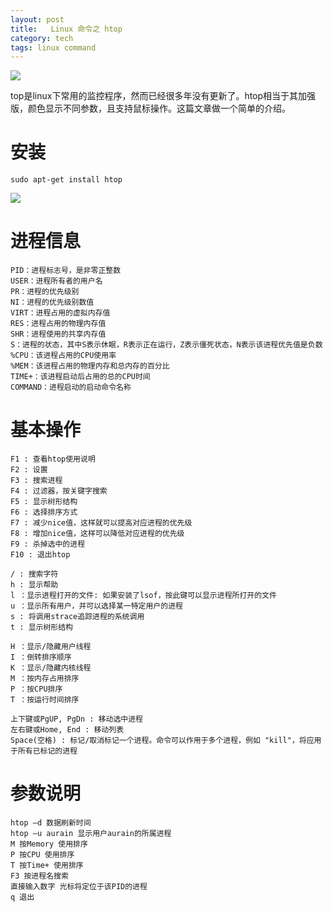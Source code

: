 ```yaml
---
layout: post
title:   Linux 命令之 htop
category: tech
tags: linux command
---
```

![](/assets/img/linux.jpg)

top是linux下常用的监控程序，然而已经很多年没有更新了。htop相当于其加强版，颜色显示不同参数，且支持鼠标操作。这篇文章做一个简单的介绍。

# 安装

`sudo apt-get install htop`

![](http://7vigrt.com1.z0.glb.clouddn.com/blog/pic/201707/2017-07-30-3.59.20.png)

# 进程信息
	
	PID：进程标志号，是非零正整数
	USER：进程所有者的用户名
	PR：进程的优先级别
	NI：进程的优先级别数值
	VIRT：进程占用的虚拟内存值
	RES：进程占用的物理内存值
	SHR：进程使用的共享内存值
	S：进程的状态，其中S表示休眠，R表示正在运行，Z表示僵死状态，N表示该进程优先值是负数
	%CPU：该进程占用的CPU使用率
	%MEM：该进程占用的物理内存和总内存的百分比
	TIME+：该进程启动后占用的总的CPU时间
	COMMAND：进程启动的启动命令名称

# 基本操作

	F1 : 查看htop使用说明
	F2 : 设置
	F3 : 搜索进程
	F4 : 过滤器，按关键字搜索
	F5 : 显示树形结构
	F6 : 选择排序方式
	F7 : 减少nice值，这样就可以提高对应进程的优先级
	F8 : 增加nice值，这样可以降低对应进程的优先级
	F9 : 杀掉选中的进程
	F10 : 退出htop
	
	/ : 搜索字符
	h : 显示帮助
	l ：显示进程打开的文件: 如果安装了lsof，按此键可以显示进程所打开的文件
	u ：显示所有用户，并可以选择某一特定用户的进程
	s : 将调用strace追踪进程的系统调用
	t : 显示树形结构
	
	H ：显示/隐藏用户线程
	I ：倒转排序顺序
	K ：显示/隐藏内核线程    
	M ：按内存占用排序
	P ：按CPU排序    
	T ：按运行时间排序
	
	上下键或PgUP, PgDn : 移动选中进程
	左右键或Home, End : 移动列表    
	Space(空格) : 标记/取消标记一个进程。命令可以作用于多个进程，例如 "kill"，将应用于所有已标记的进程

# 参数说明

	htop –d 数据刷新时间 
	htop –u aurain 显示用户aurain的所属进程 
	M 按Memory 使用排序 
	P 按CPU 使用排序 
	T 按Time+ 使用排序 
	F3 按进程名搜索 
	直接输入数字 光标将定位于该PID的进程 
	q 退出
